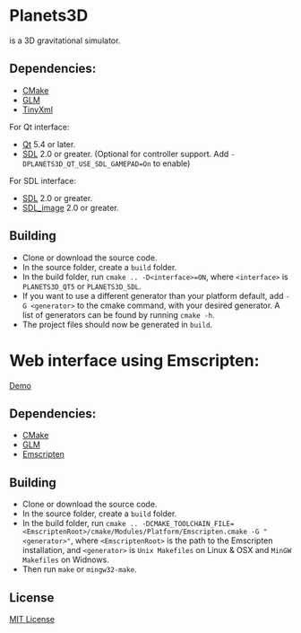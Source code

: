 Planets3D
=========
is a 3D gravitational simulator.

Dependencies:
-------------
* [CMake]
* [GLM]
* [TinyXml]

For Qt interface:
* [Qt] 5.4 or later.
* [SDL] 2.0 or greater. (Optional for controller support. Add `-DPLANETS3D_QT_USE_SDL_GAMEPAD=On` to enable)

For SDL interface:
* [SDL] 2.0 or greater.
* [SDL_image] 2.0 or greater.

Building
--------
* Clone or download the source code.
* In the source folder, create a `build` folder.
* In the build folder, run `cmake .. -D<interface>=ON`, where `<interface>` is `PLANETS3D_QT5` or `PLANETS3D_SDL`.
* If you want to use a different generator than your platform default, add `-G <generator>` to the cmake command, with your desired generator. A list of generators can be found by running `cmake -h`.
* The project files should now be generated in `build`.

Web interface using Emscripten:
===============================
[Demo]

Dependencies:
-------------

* [CMake]
* [GLM]
* [Emscripten]

Building
--------
* Clone or download the source code.
* In the source folder, create a `build` folder.
* In the build folder, run `cmake .. -DCMAKE_TOOLCHAIN_FILE=<EmscriptenRoot>/cmake/Modules/Platform/Emscripten.cmake -G "<generator>"`, where `<EmscriptenRoot>` is the path to the Emscripten installation, and `<generator>` is `Unix Makefiles` on Linux & OSX and `MinGW Makefiles` on Widnows.
* Then run `make` or `mingw32-make`.

License
-------
[MIT License]


[CMake]:http://www.cmake.org
[Qt]:http://www.qt.io
[GLM]:http://glm.g-truc.net/
[TinyXml]:http://www.grinninglizard.com/tinyxml/
[SDL]:http://www.libsdl.org
[SDL_image]:http://www.libsdl.org/projects/SDL_image
[Emscripten]:http://kripken.github.io/emscripten-site/
[Demo]:http://chipgw.github.io/planets/
[MIT License]:LICENSE

